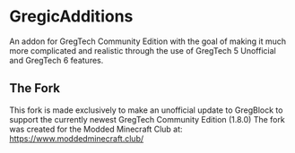 # GregicAdditions
An addon for GregTech Community Edition with the goal of making it much more complicated and realistic through the use of GregTech 5 Unofficial and GregTech 6 features.

## The Fork
This fork is made exclusively to make an unofficial update to GregBlock to support the currently newest GregTech Community Edition (1.8.0)
The fork was created for the Modded Minecraft Club at: https://www.moddedminecraft.club/
